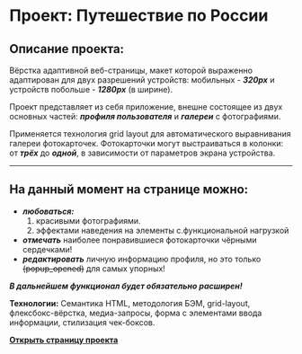 # **Проект: Путешествие по России**

## **Описание проекта:**

Вёрстка адаптивной веб-страницы, макет которой выраженно адаптирован для двух разрешений устройств: мобильных - _**320px**_ и устройств побольше - _**1280px**_ (в ширине).

 Проект представляет из себя приложение, внешне состоящее из двух основных частей: _**профиля пользователя**_ и _**галереи**_ с фотографиями.

 Применяется технология grid layout для автоматического выравнивания галереи фотокарточек. Фотокарточки могут выстраиваться в колонки: от _**трёх**_ до _**одной**_, в зависимости от параметров экрана устройства.

------ 

## **На данный момент на странице можно:**
* ***любоваться:***
    1. красивыми фотографиями.
    2. эффектами наведения на элементы с.функциональной нагрузкой 
* ***отмечать*** наиболее понравившиеся фотокарточки чёрными сердечками!
* ***редактировать*** личную информацию профиля, но это только ~~(popup_opened)~~ для самых упорных!

***В дальнейшем функционал будет обязательно расширен!***

**Технологии:**
Cемантика HTML, методология БЭМ, grid-layout, флексбокс-вёрстка, медиа-запросы, форма с элементами ввода информации, стилизация чек-боксов.

**[Открыть страницу проекта](https://ilyh0118.github.io/mesto-project/)**